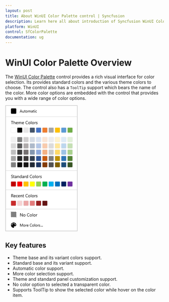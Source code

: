 ```yaml
---
layout: post
title: About WinUI Color Palette control | Syncfusion
description: Learn here all about introduction of Syncfusion WinUI Color Palette control with rich visual interface support.
platform: WinUI
control: SfColorPalette
documentation: ug
---
```


# WinUI Color Palette Overview

The [WinUI Color Palette](https://www.syncfusion.com/winui-controls/color-palette) control provides a rich visual interface for color selection. Its provides standard colors and the various theme colors to choose.  The control also has a `ToolTip` support which bears the name of the color. More color options are embedded with the control that provides you with a wide range of color options.

![Overview in WinUI Color Palette](getting-started_images/winui-color-palette-overview.png)

## Key features

* Theme base and its variant colors support.
* Standard base and its variant support.
* Automatic color support.
* More color selection support.
* Theme and standard panel customization support.
* No color option to selected a transparent color.
* Supports ToolTip to show the selected color while hover on the color item.